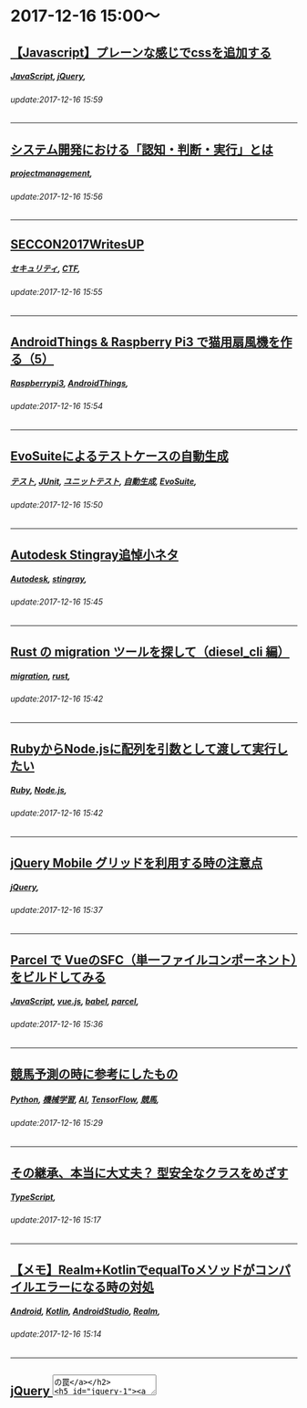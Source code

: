 # 2017-12-16 15:00～
## [【Javascript】プレーンな感じでcssを追加する](https://qiita.com/deigo/items/dc47333f5e5a6d227786)
##### [JavaScript](https://qiita.com/tags/JavaScript), [jQuery](https://qiita.com/tags/jQuery), 
###### update:2017-12-16 15:59
---
## [システム開発における「認知・判断・実行」とは](https://qiita.com/sugiim250/items/d820f16db2c1e81d7c24)
##### [projectmanagement](https://qiita.com/tags/projectmanagement), 
###### update:2017-12-16 15:56
---
## [SECCON2017WritesUP](https://qiita.com/karma0106/items/90666b04851bf9d57a97)
##### [セキュリティ](https://qiita.com/tags/セキュリティ), [CTF](https://qiita.com/tags/CTF), 
###### update:2017-12-16 15:55
---
## [AndroidThings & Raspberry Pi3 で猫用扇風機を作る（5）](https://qiita.com/tomato_sugar/items/731895899212cdefce95)
##### [Raspberrypi3](https://qiita.com/tags/Raspberrypi3), [AndroidThings](https://qiita.com/tags/AndroidThings), 
###### update:2017-12-16 15:54
---
## [EvoSuiteによるテストケースの自動生成](https://qiita.com/koduki/items/d955d0e5a339c1bb3b5b)
##### [テスト](https://qiita.com/tags/テスト), [JUnit](https://qiita.com/tags/JUnit), [ユニットテスト](https://qiita.com/tags/ユニットテスト), [自動生成](https://qiita.com/tags/自動生成), [EvoSuite](https://qiita.com/tags/EvoSuite), 
###### update:2017-12-16 15:50
---
## [Autodesk Stingray追悼小ネタ](https://qiita.com/takarabako18/items/7517e5c47b99961c2332)
##### [Autodesk](https://qiita.com/tags/Autodesk), [stingray](https://qiita.com/tags/stingray), 
###### update:2017-12-16 15:45
---
## [Rust の migration ツールを探して（diesel_cli 編）](https://qiita.com/qtakamitsu/items/31b165d31612622087c3)
##### [migration](https://qiita.com/tags/migration), [rust](https://qiita.com/tags/rust), 
###### update:2017-12-16 15:42
---
## [RubyからNode.jsに配列を引数として渡して実行したい](https://qiita.com/chamao/items/b55c146b4fda04d6e1f2)
##### [Ruby](https://qiita.com/tags/Ruby), [Node.js](https://qiita.com/tags/Node.js), 
###### update:2017-12-16 15:42
---
## [jQuery Mobile グリッドを利用する時の注意点](https://qiita.com/tajihiro/items/24d3da2d8470d5b924a8)
##### [jQuery](https://qiita.com/tags/jQuery), 
###### update:2017-12-16 15:37
---
## [Parcel で VueのSFC（単一ファイルコンポーネント）をビルドしてみる](https://qiita.com/corocn/items/5fedcdb6c53d5c10a4d1)
##### [JavaScript](https://qiita.com/tags/JavaScript), [vue.js](https://qiita.com/tags/vue.js), [babel](https://qiita.com/tags/babel), [parcel](https://qiita.com/tags/parcel), 
###### update:2017-12-16 15:36
---
## [競馬予測の時に参考にしたもの](https://qiita.com/guitar_char/items/86d8d96c4386873044ec)
##### [Python](https://qiita.com/tags/Python), [機械学習](https://qiita.com/tags/機械学習), [AI](https://qiita.com/tags/AI), [TensorFlow](https://qiita.com/tags/TensorFlow), [競馬](https://qiita.com/tags/競馬), 
###### update:2017-12-16 15:29
---
## [その継承、本当に大丈夫？ 型安全なクラスをめざす](https://qiita.com/taharah/items/73e12c363c5e2c2dc0ac)
##### [TypeScript](https://qiita.com/tags/TypeScript), 
###### update:2017-12-16 15:17
---
## [【メモ】Realm+KotlinでequalToメソッドがコンパイルエラーになる時の対処](https://qiita.com/farman0629/items/5f75e2b04dfcb4b1a627)
##### [Android](https://qiita.com/tags/Android), [Kotlin](https://qiita.com/tags/Kotlin), [AndroidStudio](https://qiita.com/tags/AndroidStudio), [Realm](https://qiita.com/tags/Realm), 
###### update:2017-12-16 15:14
---
## [jQuery <textarea/>の罠](https://qiita.com/Urushibara01/items/148774d378c0db7524cf)
##### [jQuery](https://qiita.com/tags/jQuery), 
###### update:2017-12-16 15:11
---
## [C++11からC++17を駆け抜けるC++講座](https://qiita.com/yumetodo/items/68f58de43094519ae899)
##### [C++](https://qiita.com/tags/C++), [C++11](https://qiita.com/tags/C++11), [C++14](https://qiita.com/tags/C++14), [C++17](https://qiita.com/tags/C++17), [C++1z](https://qiita.com/tags/C++1z), 
###### update:2017-12-16 15:06
---
## [psycopg2 のインストールとテストエラー](https://qiita.com/KAZAMAI_NaruTo/items/025c0fd28f5c49763d1f)
##### [Python](https://qiita.com/tags/Python), [PostgreSQL](https://qiita.com/tags/PostgreSQL), [python3](https://qiita.com/tags/python3), [psycopg2](https://qiita.com/tags/psycopg2), 
###### update:2017-12-16 15:05
---
## [要素から特定のクラス名を取得する方法](https://qiita.com/xxKosukexx/items/72cc6838efba79af0fdf)
##### [jQuery](https://qiita.com/tags/jQuery), 
###### update:2017-12-16 15:04
---
## [vimのおすすめしたい小技集](https://qiita.com/y_hideshi/items/80c85e46360fbb0dbf91)
##### [Vim](https://qiita.com/tags/Vim), [vimrc](https://qiita.com/tags/vimrc), 
###### update:2017-12-16 15:01
---




# 2017-12-16 14:00～
## [Stan.jl を動かしてみた](https://qiita.com/ysaito8015@github/items/5287f5bd3e72899f216a)
##### [Julia](https://qiita.com/tags/Julia), [Stan](https://qiita.com/tags/Stan), 
###### update:2017-12-16 14:58
---
## [cesiumで現在地](https://qiita.com/ohisama@github/items/17f63d72b24d52cb67c8)
##### [Cesium](https://qiita.com/tags/Cesium), [jsdo](https://qiita.com/tags/jsdo), 
###### update:2017-12-16 14:52
---
## [StarWars 最後のジェダイ公開記念 俺のMacをLightsaberにする](https://qiita.com/gosamura/items/1ecab7b223e9f34f057a)
##### [Mac](https://qiita.com/tags/Mac), [hack](https://qiita.com/tags/hack), [StartWars](https://qiita.com/tags/StartWars), [TheLastJedi](https://qiita.com/tags/TheLastJedi), [HappyCoding](https://qiita.com/tags/HappyCoding), 
###### update:2017-12-16 14:52
---
## [[Swift] ページメニュー簡単に実現できるライブラリつくったよ](https://qiita.com/wataru-m/items/9331d4f84a6158c719c3)
##### [iOS](https://qiita.com/tags/iOS), [library](https://qiita.com/tags/library), [MIT-License](https://qiita.com/tags/MIT-License), [Swift](https://qiita.com/tags/Swift), 
###### update:2017-12-16 14:50
---
## [Rust racerをインストールしようとするとbitflagsがコンパイルできず失敗する](https://qiita.com/elferia/items/0b1ec189f2ff59156ad9)
##### [rust](https://qiita.com/tags/rust), 
###### update:2017-12-16 14:49
---
## [CSS カスタムプロパティはパラメータの夢を見るか](https://qiita.com/kumazo/items/d492383c89b02c4b835e)
##### [HTML5](https://qiita.com/tags/HTML5), [CSS3](https://qiita.com/tags/CSS3), 
###### update:2017-12-16 14:45
---
## [TensorFlow 入門1](https://qiita.com/nb8c/items/163a89e0ae58e7a31f2a)
##### [tensorflow,mac,python](https://qiita.com/tags/tensorflow,mac,python), 
###### update:2017-12-16 14:45
---
## [keras_to_tensorflow その3](https://qiita.com/ohisama@github/items/6d619a97c05c52985dac)
##### [jsdo](https://qiita.com/tags/jsdo), [convnetjs](https://qiita.com/tags/convnetjs), [TensorFlow1.2](https://qiita.com/tags/TensorFlow1.2), [Keras2.0](https://qiita.com/tags/Keras2.0), 
###### update:2017-12-16 14:44
---
## [PhpStormのオススメ機能](https://qiita.com/macaron/items/a3d788dc07374fd8261e)
##### [PHP](https://qiita.com/tags/PHP), [PhpStorm](https://qiita.com/tags/PhpStorm), 
###### update:2017-12-16 14:42
---
## [【復旧編】Windows 7のセーフモードで Microsoft Windows Installer を無理矢理使ってソフトウェアをアンインストールする方法](https://qiita.com/hirofumitouhei/items/efcdcb4fca8e2efcd19c)
##### [windows7](https://qiita.com/tags/windows7), [safeMode](https://qiita.com/tags/safeMode), 
###### update:2017-12-16 14:38
---
## [The Nightmare Monkey before Christmas](https://qiita.com/Ets/items/c31be8235354a3e21945)
##### [golang](https://qiita.com/tags/golang), [運用](https://qiita.com/tags/運用), [ChaosMonkey](https://qiita.com/tags/ChaosMonkey), 
###### update:2017-12-16 14:33
---
## [H8マイコンでI2Cデバイスを使用する](https://qiita.com/nyagato_00/items/6bd2d5ced7b19f7eb9ea)
##### [C](https://qiita.com/tags/C), [H8マイコン](https://qiita.com/tags/H8マイコン), 
###### update:2017-12-16 14:30
---
## [Undocumented Laravel (2) Controller 編](https://qiita.com/nunulk/items/93e1bc17ba3e26ebcd35)
##### [PHP](https://qiita.com/tags/PHP), [laravel](https://qiita.com/tags/laravel), 
###### update:2017-12-16 14:29
---
## [GoogleHomeの初期化方法](https://qiita.com/github129/items/7ce5cc283ca0e6f43a31)
##### [初期化](https://qiita.com/tags/初期化), [GoogleHome](https://qiita.com/tags/GoogleHome), [スマートスピーカー](https://qiita.com/tags/スマートスピーカー), 
###### update:2017-12-16 14:20
---
## [はじめてのRails API ](https://qiita.com/c5meru/items/1c921676de8a5a038f70)
##### [Ruby](https://qiita.com/tags/Ruby), [api](https://qiita.com/tags/api), [JSON](https://qiita.com/tags/JSON), [テスト](https://qiita.com/tags/テスト), [RubyOnRails](https://qiita.com/tags/RubyOnRails), 
###### update:2017-12-16 14:18
---
## [ReactNative入門 1](https://qiita.com/yamad07/items/98675b801f9c02bcccf3)
##### [iOS](https://qiita.com/tags/iOS), [reactjs](https://qiita.com/tags/reactjs), [React](https://qiita.com/tags/React), [reactnative](https://qiita.com/tags/reactnative), 
###### update:2017-12-16 14:18
---
## [micropythonでOLED (SSD1306) I2C版](https://qiita.com/inachi/items/ceb3e8e12022a7cbdf7b)
##### [micropython](https://qiita.com/tags/micropython), [ESP32](https://qiita.com/tags/ESP32), 
###### update:2017-12-16 14:14
---
## [Pytestの基本的な使い方](https://qiita.com/akidroid/items/d81297c90d3a25366c2a)
##### [Python](https://qiita.com/tags/Python), [python3](https://qiita.com/tags/python3), [pytest](https://qiita.com/tags/pytest), 
###### update:2017-12-16 14:12
---
## [フロントエンド開発初心者がelectron-vueでアプリをつくってみた　その１～概念編～](https://qiita.com/kurimeg/items/63a28981e619dfed9708)
##### [JavaScript](https://qiita.com/tags/JavaScript), [vue.js](https://qiita.com/tags/vue.js), [Electron](https://qiita.com/tags/Electron), 
###### update:2017-12-16 14:07
---
## [Docker概要3 - Engineのインストール](https://qiita.com/Imyslx/items/8ec39ad7a04c2ee84b4c)
##### [docker](https://qiita.com/tags/docker), 
###### update:2017-12-16 14:01
---




# 2017-12-16 13:00～
## [キメるClojure高速開発](https://qiita.com/223kazuki/items/afb6341cf73a9173fda0)
##### [Clojure](https://qiita.com/tags/Clojure), [ClojureScript](https://qiita.com/tags/ClojureScript), 
###### update:2017-12-16 13:51
---
## [テスト駆動開発でお試しする Pharo Smalltalk・第7回 MoneyBagに異種通貨同士の加算を保持](https://qiita.com/sumim/items/16b84a2f875a5aa10555)
##### [Smalltalk](https://qiita.com/tags/Smalltalk), [Pharo](https://qiita.com/tags/Pharo), [テスト駆動開発](https://qiita.com/tags/テスト駆動開発), 
###### update:2017-12-16 13:50
---
## [GitLab Auto DevOps を試してみた (その二)](https://qiita.com/masakura/items/45c052e14ea3366d60e2)
##### [GitLab](https://qiita.com/tags/GitLab), [GitLab-CI](https://qiita.com/tags/GitLab-CI), 
###### update:2017-12-16 13:34
---
## [Kibana(Elasticsearch)＋Logstashでオタクの出費を可視化してみる](https://qiita.com/estaro/items/8d4e295da0be00827947)
##### [Elasticsearch](https://qiita.com/tags/Elasticsearch), [kibana](https://qiita.com/tags/kibana), [Logstash](https://qiita.com/tags/Logstash), 
###### update:2017-12-16 13:33
---
## [Docker概要2 - アーキテクチャ](https://qiita.com/Imyslx/items/02a9677b220c41d36137)
##### [docker](https://qiita.com/tags/docker), 
###### update:2017-12-16 13:25
---
## [[javascript] Moment.jsで日付フォーマットなど 日付系処理を楽にする](https://qiita.com/wifecooky/items/75e08a32bece8d7dee06)
##### [JavaScript](https://qiita.com/tags/JavaScript), [moment.js](https://qiita.com/tags/moment.js), 
###### update:2017-12-16 13:18
---
## [C#: Array,List,Collection,Dictionary,HashSet,Queue,Stack,IEnumerable](https://qiita.com/aakasaka/items/fce713a90af011cbd21d)
##### [C#](https://qiita.com/tags/C#), [.NET](https://qiita.com/tags/.NET), [LINQ](https://qiita.com/tags/LINQ), [adventcalendar2017](https://qiita.com/tags/adventcalendar2017), 
###### update:2017-12-16 13:15
---
## [RでVIF統計量を算出しよう！](https://qiita.com/DaichiHasegawa/items/d73da347b9ac81254c82)
##### [R](https://qiita.com/tags/R), 
###### update:2017-12-16 13:09
---
## [Docker概要1 - 初めの一歩](https://qiita.com/Imyslx/items/7bfd4d7962557efc367d)
##### [docker](https://qiita.com/tags/docker), 
###### update:2017-12-16 13:06
---




# 2017-12-16 12:00～
## [Haskellで手軽に変数を文字列に埋め込む - 変数展開](https://qiita.com/nwtgck/items/f1478b4b232a22e747a1)
##### [Haskell](https://qiita.com/tags/Haskell), 
###### update:2017-12-16 12:57
---
## [【PHP】Twigまとめ](https://qiita.com/assa/items/4fef2f3abd95248ed626)
##### [PHP](https://qiita.com/tags/PHP), [twig](https://qiita.com/tags/twig), [フロントエンド](https://qiita.com/tags/フロントエンド), [テンプレートエンジン](https://qiita.com/tags/テンプレートエンジン), 
###### update:2017-12-16 12:45
---
## [Django REST Framework + Chainerで物体検出APIをつくる](https://qiita.com/ta7uwtaka/items/fd2eeea8efa1553e8e42)
##### [Python](https://qiita.com/tags/Python), [Django](https://qiita.com/tags/Django), [django-rest-framework](https://qiita.com/tags/django-rest-framework), [Chainer](https://qiita.com/tags/Chainer), 
###### update:2017-12-16 12:41
---
## [Cloud Automator のジョブ実行結果を Google Home に喋ってもらう](https://qiita.com/penta515/items/862072a1fc18ec04cbb3)
##### [AWS](https://qiita.com/tags/AWS), [EC2](https://qiita.com/tags/EC2), [CloudAutomator](https://qiita.com/tags/CloudAutomator), 
###### update:2017-12-16 12:41
---
## [pythonでAlfred3のworkflowを作ってみた](https://qiita.com/ashidaka/items/98e612d228b83d614957)
##### [Python](https://qiita.com/tags/Python), [Alfred](https://qiita.com/tags/Alfred), 
###### update:2017-12-16 12:36
---
## [UE4と僕の今年を振り返って](https://qiita.com/klcatha/items/ab963424cc6476403d9e)
##### [UnrealEngine](https://qiita.com/tags/UnrealEngine), 
###### update:2017-12-16 12:30
---
## [バグ回避策有り：Fall Creator Update (Win10) でpython が 「OSError: raw write() returned invalid length・」](https://qiita.com/non0/items/4014b81f5a2d232ae22f)
##### [Python](https://qiita.com/tags/Python), [Windows10](https://qiita.com/tags/Windows10), 
###### update:2017-12-16 12:21
---
## [AIYキット](https://qiita.com/sugasaki/items/40fcb1576408a0f857f5)
##### [AIYキット](https://qiita.com/tags/AIYキット), 
###### update:2017-12-16 12:19
---
## [Technical Communication ](https://qiita.com/e99h2121/items/dfb00fa82f44128458b9)
##### [テクニカルライティング](https://qiita.com/tags/テクニカルライティング), 
###### update:2017-12-16 12:07
---
## [Elmでサーバと通信する(Cmd)](https://qiita.com/sand/items/892d96f3c2956da4e68b)
##### [JavaScript](https://qiita.com/tags/JavaScript), [HTTP](https://qiita.com/tags/HTTP), [Elm](https://qiita.com/tags/Elm), [純粋関数](https://qiita.com/tags/純粋関数), 
###### update:2017-12-16 12:06
---
## [ag-Gird：FloatingFilterの話Part2(Tab遷移を制御できなかった話)](https://qiita.com/tikchiku/items/91b35187f28e3e24de03)
##### [TypeScript](https://qiita.com/tags/TypeScript), [Angular2](https://qiita.com/tags/Angular2), [ag-grid](https://qiita.com/tags/ag-grid), 
###### update:2017-12-16 12:06
---
## [GoogleHomeMiniってこんな感じ](https://qiita.com/AltTether/items/34cc8bc105dea5325255)
##### [GoogleHome](https://qiita.com/tags/GoogleHome), [スマートスピーカー](https://qiita.com/tags/スマートスピーカー), 
###### update:2017-12-16 12:06
---




# 2017-12-16 11:00～
## [ADDA > tool > average_Qxxx_171216.py > v0.1 > average for Qext and Qabs for various values of the ADDA parameters](https://qiita.com/7of9/items/62151891b11b53857b46)
##### [tool](https://qiita.com/tags/tool), [borgWarp](https://qiita.com/tags/borgWarp), [ADDA](https://qiita.com/tags/ADDA), [pySpherepts](https://qiita.com/tags/pySpherepts), 
###### update:2017-12-16 11:54
---
## [非エンジニア型ビジネスマネジャーのための開発プロジェクト管理をV字開発モデルを例に考える。](https://qiita.com/tkubotake/items/ca28feedfb04f21026e2)
##### [プロジェクト管理](https://qiita.com/tags/プロジェクト管理), [開発プロセス](https://qiita.com/tags/開発プロセス), [プロジェクトマネジメント](https://qiita.com/tags/プロジェクトマネジメント), [v字開発モデル](https://qiita.com/tags/v字開発モデル), 
###### update:2017-12-16 11:51
---
## [VirtualBox で ホスト側 Windows の共有フォルダにアクセスできない→ファイアウォールの設定が必要](https://qiita.com/cuminseed/items/849b5258ef69c5a18994)
##### [Windows](https://qiita.com/tags/Windows), [Ubuntu](https://qiita.com/tags/Ubuntu), [VirtualBox](https://qiita.com/tags/VirtualBox), 
###### update:2017-12-16 11:49
---
## [非同期のデータ取得処理をカプセル化する](https://qiita.com/maron8676/items/02ba27edaade63ca8571)
##### [JavaScript](https://qiita.com/tags/JavaScript), [promise](https://qiita.com/tags/promise), 
###### update:2017-12-16 11:46
---
## [量子アニーリングで1+1を検算する](https://qiita.com/mdrft/items/0277d6f695031dd1f186)
##### [量子コンピュータ](https://qiita.com/tags/量子コンピュータ), [量子アニーリング](https://qiita.com/tags/量子アニーリング), [qubo](https://qiita.com/tags/qubo), 
###### update:2017-12-16 11:46
---
## [Google AnalyticsとJupyterNotebookを通して仲良くなる](https://qiita.com/phigasui/items/cc6209b0f36d8774ec27)
##### [Python](https://qiita.com/tags/Python), [GoogleAnalytics](https://qiita.com/tags/GoogleAnalytics), [Jupyter](https://qiita.com/tags/Jupyter), 
###### update:2017-12-16 11:27
---
## [OpenFOAMカスタマイズ入門：レイノルズ平均型乱流モデルのカスタマイズに挑戦](https://qiita.com/snaka-dev/items/43779235a4ed966788aa)
##### [model](https://qiita.com/tags/model), [OpenFOAM](https://qiita.com/tags/OpenFOAM), [v1706](https://qiita.com/tags/v1706), [turbulence](https://qiita.com/tags/turbulence), 
###### update:2017-12-16 11:21
---
## [コードレビューに役立つ Storybook の閲覧環境を作る](https://qiita.com/yszk0123/items/402f868a35534713fccf)
##### [JavaScript](https://qiita.com/tags/JavaScript), [CircleCI](https://qiita.com/tags/CircleCI), [React](https://qiita.com/tags/React), [storybook](https://qiita.com/tags/storybook), 
###### update:2017-12-16 11:20
---
## [「それ本当に外字ですか？」と聞くための準備](https://qiita.com/debility/items/10fccdfda180f61d54b1)
##### [font](https://qiita.com/tags/font), [unicode](https://qiita.com/tags/unicode), [漢字](https://qiita.com/tags/漢字), 
###### update:2017-12-16 11:19
---
## [人にものを教えるのって難しい・・・](https://qiita.com/sasa0/items/5e790c7ec1e126fc3f99)
##### [ポエム](https://qiita.com/tags/ポエム), [教育](https://qiita.com/tags/教育), 
###### update:2017-12-16 11:12
---
## [iPhoneのホーム画面をデバッグしてみよう](https://qiita.com/hongmhoon/items/739fa1ab6a63311c1eaf)
##### [iOS](https://qiita.com/tags/iOS), [SpringBoard](https://qiita.com/tags/SpringBoard), 
###### update:2017-12-16 11:10
---




# 2017-12-16 10:00～
## [仮想仔猫に対する記事から分かったブロックチェーン・スマートコントラクトに対する誤解](https://qiita.com/blueplanet/items/d1f493cb82af3d7438ff)
##### [Blockchain](https://qiita.com/tags/Blockchain), [Ethereum](https://qiita.com/tags/Ethereum), [SmartContract](https://qiita.com/tags/SmartContract), 
###### update:2017-12-16 10:57
---
## [Quantum Development Kit : Q# 開発環境をインストールして検証する (翻訳/実践)](https://qiita.com/masao-classcat/items/0d20f2fa5928dee7bfb3)
##### [C#](https://qiita.com/tags/C#), [VisualStudio](https://qiita.com/tags/VisualStudio), [量子コンピュータ](https://qiita.com/tags/量子コンピュータ), [Q#](https://qiita.com/tags/Q#), [QDK](https://qiita.com/tags/QDK), 
###### update:2017-12-16 10:55
---
## [Google Chrome > Ubuntu 16.04 LTS > update > sudo dpkg -i google-chrome-stable_current_amd64.deb](https://qiita.com/7of9/items/a836dabe6b1c7dc0b607)
##### [setup](https://qiita.com/tags/setup), [GoogleChrome](https://qiita.com/tags/GoogleChrome), [ubuntu16.04](https://qiita.com/tags/ubuntu16.04), 
###### update:2017-12-16 10:44
---
## [地味に大変な採番作業を、AWS API Gateway + Lambda＋DynamoDBで対応する](https://qiita.com/yyano/items/1eb85c70cac53cd2de73)
##### [DynamoDB](https://qiita.com/tags/DynamoDB), [APIGateway](https://qiita.com/tags/APIGateway), [Lmbda](https://qiita.com/tags/Lmbda), [採番](https://qiita.com/tags/採番), [numbering](https://qiita.com/tags/numbering), 
###### update:2017-12-16 10:43
---
## [各ミドルウェアのIPv6対応状況](https://qiita.com/kunitaya/items/5566e80f5b22f5311023)
##### [nginx](https://qiita.com/tags/nginx), [Apache](https://qiita.com/tags/Apache), [IPv6](https://qiita.com/tags/IPv6), [sshd](https://qiita.com/tags/sshd), 
###### update:2017-12-16 10:42
---
## [[Apache] リバースプロキシ経由で接続してきたクライアントのIPをログに記録する方法](https://qiita.com/NakashimaKeisuke_zerodaynet/items/df2f93948a1e901ad044)
##### [Linux](https://qiita.com/tags/Linux), [Apache](https://qiita.com/tags/Apache), 
###### update:2017-12-16 10:40
---
## [CloudFormation のテンプレートを書くときに参考にするページメモ（随時更新）](https://qiita.com/tshimba/items/2446a4a44ef44abbf8e0)
##### [AWS](https://qiita.com/tags/AWS), [CloudFormation](https://qiita.com/tags/CloudFormation), 
###### update:2017-12-16 10:39
---
## [ADDA > tool > loop_beta_gamma_171216.py > v0.1 > run sequentially ADDA for different values of [beta] and [gamma] for orientations by Euler angles ([alpha] is fixed as 0.0)](https://qiita.com/7of9/items/5c52189aba265d4c9d09)
##### [tool](https://qiita.com/tags/tool), [borgWarp](https://qiita.com/tags/borgWarp), [ADDA](https://qiita.com/tags/ADDA), [pySpherepts](https://qiita.com/tags/pySpherepts), 
###### update:2017-12-16 10:22
---
## [Reaper 5 スクリプト管理ツール 「Reapack」 を使ってみた](https://qiita.com/kawakawa_/items/550c1a06bbf1b72140bc)
##### [REAPER](https://qiita.com/tags/REAPER), [Reascript](https://qiita.com/tags/Reascript), 
###### update:2017-12-16 10:06
---




# 2017-12-16 09:00～
## [QiitaのMarkdownでTex数式を書くときは半角円記号でなくバックスラッシュを使う](https://qiita.com/baikichiz/items/b756ffdddecc291b2cda)
##### [Qiita](https://qiita.com/tags/Qiita), [TeX](https://qiita.com/tags/TeX), [Markdown](https://qiita.com/tags/Markdown), 
###### update:2017-12-16 09:55
---
## [Nefryで使えるGrove加速度センサがNefry BTだとうまく使えなかった(けど使えるようにした)話](https://qiita.com/mascii/items/4859767b5204ff70c2c9)
##### [Arduino](https://qiita.com/tags/Arduino), [ESP8266](https://qiita.com/tags/ESP8266), [nefry](https://qiita.com/tags/nefry), [Grove](https://qiita.com/tags/Grove), [ESP32](https://qiita.com/tags/ESP32), 
###### update:2017-12-16 09:48
---
## [Python > subprocess > /dev/nullに出力する > Popen()の引数にstdout=sb.DEVNULL](https://qiita.com/7of9/items/8085b9471d61d8475c91)
##### [Python](https://qiita.com/tags/Python), [subprocess](https://qiita.com/tags/subprocess), [borgWarp](https://qiita.com/tags/borgWarp), 
###### update:2017-12-16 09:45
---
## [超簡単！？ Wio LTE と IFTTT を使って、サクッと IoT を体験してみよう](https://qiita.com/ko2a/items/f0da03e739b6154d6733)
##### [ifttt](https://qiita.com/tags/ifttt), [IoT](https://qiita.com/tags/IoT), [SORACOM](https://qiita.com/tags/SORACOM), [Seeedstudio](https://qiita.com/tags/Seeedstudio), [WioLTE](https://qiita.com/tags/WioLTE), 
###### update:2017-12-16 09:38
---
## [studio-ousiaによるEntity Linkingの特徴量設計を再現する (概要)](https://qiita.com/sugiyamath/items/96d0c57094b1c742a431)
##### [Python](https://qiita.com/tags/Python), [自然言語処理](https://qiita.com/tags/自然言語処理), [機械学習](https://qiita.com/tags/機械学習), 
###### update:2017-12-16 09:33
---
## [Python > fileIO > ディレクトリの削除 > [run6123_sphere_g16_m1.5] や [run6124_sphere_g16_m1.5]](https://qiita.com/7of9/items/70e70dba25a46f9d0ac8)
##### [Python](https://qiita.com/tags/Python), [fileIO](https://qiita.com/tags/fileIO), [borgWarp](https://qiita.com/tags/borgWarp), 
###### update:2017-12-16 09:16
---
## [[VBA]クラスを定義する（ちょっと応用）](https://qiita.com/Kamo123/items/a39c8f3ffdc5e665de98)
##### [オブジェクト指向](https://qiita.com/tags/オブジェクト指向), [VBA](https://qiita.com/tags/VBA), 
###### update:2017-12-16 09:12
---
## [Fargate の監視についての考察](https://qiita.com/toolyee/items/ef0689fbd201b7b96d1b)
##### [AWS](https://qiita.com/tags/AWS), [docker](https://qiita.com/tags/docker), [監視](https://qiita.com/tags/監視), [Datadog](https://qiita.com/tags/Datadog), [Fargate](https://qiita.com/tags/Fargate), 
###### update:2017-12-16 09:11
---
## [OpenCVのcv::MatをHello, world的に使ってみる](https://qiita.com/baikichiz/items/943e039b0c31b4b0a941)
##### [C++](https://qiita.com/tags/C++), [OpenCV](https://qiita.com/tags/OpenCV), 
###### update:2017-12-16 09:11
---
## [Amazon Product Advertising API を使って kakaku.com の価格一覧表示をしてみたい](https://qiita.com/henri_t/items/8cc04f461b74f2ca800c)
##### [Amazon](https://qiita.com/tags/Amazon), 
###### update:2017-12-16 09:10
---
## [Python 入門 -構文編-](https://qiita.com/henri_t/items/ffe6f2fc2208232f4607)
##### [python3](https://qiita.com/tags/python3), 
###### update:2017-12-16 09:09
---
## [Visual Code TypeScript task.json](https://qiita.com/user0/items/1c630da6de173e143972)
##### [TypeScript](https://qiita.com/tags/TypeScript), [code](https://qiita.com/tags/code), [Visual](https://qiita.com/tags/Visual), [task.json](https://qiita.com/tags/task.json), 
###### update:2017-12-16 09:09
---
## [windows store の Ubutnu メモ](https://qiita.com/yuntas/items/09d7423edde9f4e00c4f)
##### [Windows10](https://qiita.com/tags/Windows10), 
###### update:2017-12-16 09:01
---
## [EC-CUBE1系・2系・3系の違い](https://qiita.com/nanasess/items/dc8407c48a3dcf982ea2)
##### [PHP](https://qiita.com/tags/PHP), [EC-CUBE](https://qiita.com/tags/EC-CUBE), [EC-CUBE3](https://qiita.com/tags/EC-CUBE3), 
###### update:2017-12-16 09:01
---




# 2017-12-16 08:00～
## [よく使うExcelの条件付き書式](https://qiita.com/rrryutaro/items/2fe57eb3fa0ae3442c67)
##### [Excel](https://qiita.com/tags/Excel), [Excel関数](https://qiita.com/tags/Excel関数), [条件付き書式](https://qiita.com/tags/条件付き書式), 
###### update:2017-12-16 08:55
---
## [Devise で作成されるデフォルトのViewのソースと意味](https://qiita.com/tanakatarou/items/0ec7fedb33b0bcc3c3d6)
##### [Rails](https://qiita.com/tags/Rails), [devise](https://qiita.com/tags/devise), 
###### update:2017-12-16 08:51
---
## [Python > UI > 実装:消去作業の前に確認する > Continue: [y/N]](https://qiita.com/7of9/items/812a4aaa7f4566d9c4cc)
##### [Python](https://qiita.com/tags/Python), [UI](https://qiita.com/tags/UI), [borgWarp](https://qiita.com/tags/borgWarp), 
###### update:2017-12-16 08:49
---
## [三項演算子を「a or b」という形式に書き直す](https://qiita.com/tag1216/items/711403e200f836dbc103)
##### [Python](https://qiita.com/tags/Python), [python3](https://qiita.com/tags/python3), [Python2](https://qiita.com/tags/Python2), 
###### update:2017-12-16 08:35
---
## [メソッド定義と同時に公開レベルを設定するトリビア](https://qiita.com/jnchito/items/61af0fdc58ffa61434d2)
##### [Ruby](https://qiita.com/tags/Ruby), [プロを目指す人のためのRuby入門](https://qiita.com/tags/プロを目指す人のためのRuby入門), 
###### update:2017-12-16 08:18
---




# 2017-12-16 07:00～
## [ADDA > runtime argument > -orient <alpha> <beta> <gamma>](https://qiita.com/7of9/items/41a5a5fece71b96c6887)
##### [borgWarp](https://qiita.com/tags/borgWarp), [ADDA](https://qiita.com/tags/ADDA), [runtimeArgument](https://qiita.com/tags/runtimeArgument), [pySpherepts](https://qiita.com/tags/pySpherepts), 
###### update:2017-12-16 07:55
---
## [iexとControl-g](https://qiita.com/tmaeda/items/45fd6c7e26dd86302dcc)
##### [Erlang](https://qiita.com/tags/Erlang), [Elixir](https://qiita.com/tags/Elixir), 
###### update:2017-12-16 07:46
---
## [ベックのTDD本のMoneyサンプルをプロパティベースでやってみた](https://qiita.com/yasuabe1362/items/e13c76a1469bd8176bcf)
##### [Scala](https://qiita.com/tags/Scala), [TDD](https://qiita.com/tags/TDD), [FunctionalProgramming](https://qiita.com/tags/FunctionalProgramming), [関数型プログラミング](https://qiita.com/tags/関数型プログラミング), 
###### update:2017-12-16 07:43
---
## [コンピュータの動作原理（３）真理値表と論理回路](https://qiita.com/niQSun/items/5502286ce77ceb0c2d88)
##### [コンピュータ](https://qiita.com/tags/コンピュータ), [動作原理](https://qiita.com/tags/動作原理), 
###### update:2017-12-16 07:37
---
## [[Practical BEAR.Sunday] Ray.WebFormModule（Aura.Filter v2）カスタムバリデーションの作成](https://qiita.com/kumamidori/items/7ca139b7103f2b2c3aa3)
##### [BEAR.Sunday](https://qiita.com/tags/BEAR.Sunday), [Aura](https://qiita.com/tags/Aura), 
###### update:2017-12-16 07:29
---




# 2017-12-16 06:00～
## [無料で始めるRPA](https://qiita.com/tarobei/items/25f91dc287740fd190fd)
##### [自動化](https://qiita.com/tags/自動化), [RPA](https://qiita.com/tags/RPA), 
###### update:2017-12-16 06:54
---
## [JUCEのメモ書き](https://qiita.com/gyabo/items/9a6fd9b34f4026a566ff)
##### [JUCE](https://qiita.com/tags/JUCE), 
###### update:2017-12-16 06:54
---
## [[Monaca] Fileプラグインを使って外部サーバーのファイルを保存してみる](https://qiita.com/keeey/items/7881812ad37ae9f3e734)
##### [monaca](https://qiita.com/tags/monaca), 
###### update:2017-12-16 06:50
---
## [[Linux] firewalldでfirewallの設定をする](https://qiita.com/suzutsuki0220/items/4a62cc0e676a80ed79f1)
##### [Linux](https://qiita.com/tags/Linux), [サーバー管理](https://qiita.com/tags/サーバー管理), [ポート解放](https://qiita.com/tags/ポート解放), 
###### update:2017-12-16 06:38
---




# 2017-12-16 05:00～
## [聞き取れない英語のセリフを何回も聞きまくる方法](https://qiita.com/akiraak/items/184a4111e46b959de9f2)
##### [Python](https://qiita.com/tags/Python), [英語](https://qiita.com/tags/英語), [mplayer](https://qiita.com/tags/mplayer), 
###### update:2017-12-16 05:56
---
## [JavaScript における XSS 対策](https://qiita.com/yuki-takei/items/c69178f8d1fa3653a0e7)
##### [JavaScript](https://qiita.com/tags/JavaScript), [Node.js](https://qiita.com/tags/Node.js), [xss](https://qiita.com/tags/xss), [babel](https://qiita.com/tags/babel), 
###### update:2017-12-16 05:53
---




# 2017-12-16 04:00～
## [Blender Compositor ノードエディタでの小ネタ・小技集](https://qiita.com/nacasora/items/cdd504a7fa3c6962481e)
##### [Blender](https://qiita.com/tags/Blender), 
###### update:2017-12-16 04:50
---
## [ランダムディザ量子化器とPCゲームの車両操作](https://qiita.com/HppyCtrlEngnrng/items/a25cee9f5da8e2b5ec15)
##### [Unity](https://qiita.com/tags/Unity), [制御工学](https://qiita.com/tags/制御工学), 
###### update:2017-12-16 04:42
---
## [ARCore 取扱説明書](https://qiita.com/taptappun/items/a5337d29a43d5d673c7f)
##### [Android](https://qiita.com/tags/Android), [C#](https://qiita.com/tags/C#), [Unity](https://qiita.com/tags/Unity), [AndroidStudio](https://qiita.com/tags/AndroidStudio), [ARCore](https://qiita.com/tags/ARCore), 
###### update:2017-12-16 04:22
---
## [Django + Dockerで簡単な画像処理apiを作ってみた。](https://qiita.com/glassmonkey/items/04e6ec455c4217b36a07)
##### [Python](https://qiita.com/tags/Python), [Django](https://qiita.com/tags/Django), [OpenCV](https://qiita.com/tags/OpenCV), [docker](https://qiita.com/tags/docker), [dlib](https://qiita.com/tags/dlib), 
###### update:2017-12-16 04:21
---
## [Google Forms からネットワークを制御してニンテンドースイッチをオンラインに接続できなくする](https://qiita.com/shogokatsurada/items/f6f98386c345970479aa)
##### [Network](https://qiita.com/tags/Network), [GoogleAppsScript](https://qiita.com/tags/GoogleAppsScript), [Cisco](https://qiita.com/tags/Cisco), [meraki](https://qiita.com/tags/meraki), 
###### update:2017-12-16 04:18
---
## [DockerでDBが起動中かを確認する。](https://qiita.com/MuuKojima/items/46496d458cff84423f2a)
##### [docker](https://qiita.com/tags/docker), 
###### update:2017-12-16 04:07
---
## [仕事しながら仕事仲間と技術同人誌を書いたことを振り返る](https://qiita.com/roana0229/items/3fb93f17f8210a6aa5ef)
##### [re](https://qiita.com/tags/re), [技術書](https://qiita.com/tags/技術書), [技術書典](https://qiita.com/tags/技術書典), 
###### update:2017-12-16 04:03
---




# 2017-12-16 03:00～
## [リモートワーカーの時間術](https://qiita.com/koka/items/d3715deeb8ff7e03f404)
##### [AdventCalendar](https://qiita.com/tags/AdventCalendar), [ポエム](https://qiita.com/tags/ポエム), 
###### update:2017-12-16 03:48
---
## [Rubyでブロックチェーンを理解しよう!!](https://qiita.com/g_ryotaro/items/3b321309d0eea7d42bf2)
##### [Ruby](https://qiita.com/tags/Ruby), [Bitcoin](https://qiita.com/tags/Bitcoin), [Blockchain](https://qiita.com/tags/Blockchain), 
###### update:2017-12-16 03:24
---
## [【Rails】メモリ上の画像をそのままcarrierwaveに渡す](https://qiita.com/okamu_/items/148682a974c2db4b80a1)
##### [Rails](https://qiita.com/tags/Rails), [carrierwave](https://qiita.com/tags/carrierwave), 
###### update:2017-12-16 03:14
---
## [RubyでSiv3Dアプリが作れるSketchWaltz](https://qiita.com/ongaeshi/items/c690fc0fa157c4cb4a08)
##### [Ruby](https://qiita.com/tags/Ruby), [C++](https://qiita.com/tags/C++), [mruby](https://qiita.com/tags/mruby), [Siv3D](https://qiita.com/tags/Siv3D), 
###### update:2017-12-16 03:13
---
## [画像ファイルからファイル名と画像サイズを取得する](https://qiita.com/yngsz/items/737cc76bce6969fbcfeb)
##### [Bash](https://qiita.com/tags/Bash), [ImageMagick](https://qiita.com/tags/ImageMagick), 
###### update:2017-12-16 03:01
---




# 2017-12-16 02:00～
## [設計からパフォーマンスを意識した開発（UI編）](https://qiita.com/gremito/items/611879e94a9608b670f9)
##### [#Unity](https://qiita.com/tags/#Unity), [#設計](https://qiita.com/tags/#設計), [#uGUI](https://qiita.com/tags/#uGUI), [#パフォーマンス](https://qiita.com/tags/#パフォーマンス), 
###### update:2017-12-16 02:59
---
## [同一Apache内で異なるバージョンのPHPを共存させる](https://qiita.com/tatsuno/items/16f04d54d05b0b9a60fd)
##### [PHP](https://qiita.com/tags/PHP), [Apache](https://qiita.com/tags/Apache), 
###### update:2017-12-16 02:56
---
## [投稿テスト](https://qiita.com/glassmonkey/items/a4dfd9022ef34f4f1f74)
##### [PHP](https://qiita.com/tags/PHP), 
###### update:2017-12-16 02:50
---
## [【Android】Firebase Remote Config で、アプリの挨拶文を変更する](https://qiita.com/mikity1985/items/2234cf4d86a939f79de5)
##### [Android](https://qiita.com/tags/Android), [Kotlin](https://qiita.com/tags/Kotlin), [Firebase](https://qiita.com/tags/Firebase), 
###### update:2017-12-16 02:44
---
## [Slackで（通知設定がされているのに）通知が来ない時](https://qiita.com/shobj/items/54af539f1d5e1c067e96)
##### [Slack](https://qiita.com/tags/Slack), 
###### update:2017-12-16 02:41
---
## [macOS High Sierra で ruby-ldap を使った Rails アプリがコケるようになった（解決）](https://qiita.com/bsdmad/items/6197583febb078869a49)
##### [Ruby](https://qiita.com/tags/Ruby), [LDAP](https://qiita.com/tags/LDAP), [macOSHighSierra](https://qiita.com/tags/macOSHighSierra), [ruby-ldap](https://qiita.com/tags/ruby-ldap), 
###### update:2017-12-16 02:32
---
## [A5:SQL Mk-2で実DBからDB定義書とER図を自動生成](https://qiita.com/chrno001/items/88d686d87a6496172efc)
##### [MySQL](https://qiita.com/tags/MySQL), [CentOS](https://qiita.com/tags/CentOS), [SQL](https://qiita.com/tags/SQL), 
###### update:2017-12-16 02:29
---
## [アドベントカレンダーのいいねをClojureでスクレイピングして数える](https://qiita.com/yhsgw/items/12563d1b1cc45af52fa8)
##### [Clojure](https://qiita.com/tags/Clojure), [スクレイピング](https://qiita.com/tags/スクレイピング), 
###### update:2017-12-16 02:15
---
## [AngularJS4 コンポーネント・サービスの生成](https://qiita.com/yuuki_tf/items/ce18f9f91fd29440552a)
##### [コンポーネント](https://qiita.com/tags/コンポーネント), [AngularJS4](https://qiita.com/tags/AngularJS4), 
###### update:2017-12-16 02:14
---
## [PostgreSQLで20万パーティションのテーブルにSQLを投げる](https://qiita.com/fujii_masao/items/b7ba64ff1222c65c151f)
##### [PostgreSQL](https://qiita.com/tags/PostgreSQL), [partition](https://qiita.com/tags/partition), [performance](https://qiita.com/tags/performance), 
###### update:2017-12-16 02:10
---
## [TeXとRubyだけでWindowsにRe:VIEW環境を構築した話](https://qiita.com/implicit_none/items/398c6e0bbedc8b160621)
##### [Ruby](https://qiita.com/tags/Ruby), [LaTeX](https://qiita.com/tags/LaTeX), [ReVIEW](https://qiita.com/tags/ReVIEW), [技術書](https://qiita.com/tags/技術書), [技術系同人誌](https://qiita.com/tags/技術系同人誌), 
###### update:2017-12-16 02:10
---
## [AngularJS4でのリリース手順](https://qiita.com/yuuki_tf/items/eaea5f88c2aa65de9b6e)
##### [AngularJS4](https://qiita.com/tags/AngularJS4), 
###### update:2017-12-16 02:10
---
## [【iOS】画面領域外からアニメーションさせた要素が表示されない](https://qiita.com/mo4_9/items/4e604dc8f460308287a8)
##### [CSS](https://qiita.com/tags/CSS), [debug](https://qiita.com/tags/debug), 
###### update:2017-12-16 02:07
---
## [AngularJS4のインストール](https://qiita.com/yuuki_tf/items/e6d2b8dd89d43030afef)
##### [AngularJS4](https://qiita.com/tags/AngularJS4), 
###### update:2017-12-16 02:05
---
## [GitHub Pagesで普通の静的ホスティングをしたいときは .nojekyll ファイルを置く](https://qiita.com/sky_y/items/b96ae52c90457bcd7846)
##### [GitHub](https://qiita.com/tags/GitHub), [document](https://qiita.com/tags/document), [github-pages](https://qiita.com/tags/github-pages), [静的サイトジェネレーター](https://qiita.com/tags/静的サイトジェネレーター), 
###### update:2017-12-16 02:01
---




# 2017-12-16 01:00～
## [Qiita Markdown で折りたたみを表現する方法](https://qiita.com/matagawa/items/31e26e9cd53c3e61ae07)
##### [Qiita](https://qiita.com/tags/Qiita), [Markdown](https://qiita.com/tags/Markdown), 
###### update:2017-12-16 01:59
---
## [AWS EC2にLet's Encryptを導入【ログ】](https://qiita.com/yuuki_tf/items/4886750d80ad872ae8c3)
##### [AWS](https://qiita.com/tags/AWS), [EC2](https://qiita.com/tags/EC2), [証明書](https://qiita.com/tags/証明書), 
###### update:2017-12-16 01:58
---
## [いい感じのチュートリアル画面を5分で実装する](https://qiita.com/masaibar/items/f155cd1c7b6a795377f6)
##### [Android](https://qiita.com/tags/Android), [チュートリアル](https://qiita.com/tags/チュートリアル), [android開発](https://qiita.com/tags/android開発), [ウォークスルー](https://qiita.com/tags/ウォークスルー), [welcome-android](https://qiita.com/tags/welcome-android), 
###### update:2017-12-16 01:57
---
## [[Rails]rubyXLでExcelファイルを読み書き](https://qiita.com/ikeura-1182/items/5674ce4967b086057e25)
##### [Ruby](https://qiita.com/tags/Ruby), [Rails](https://qiita.com/tags/Rails), [rubygems](https://qiita.com/tags/rubygems), [RubyOnRails](https://qiita.com/tags/RubyOnRails), [Rails5](https://qiita.com/tags/Rails5), 
###### update:2017-12-16 01:54
---
## [Sass導入（Mac版）](https://qiita.com/yuuki_tf/items/8a8bc080564c16d3cb9c)
##### [Sass](https://qiita.com/tags/Sass), 
###### update:2017-12-16 01:50
---
## [[systemd-nspawn]ホスト自身をコンテナとして、即座に起動する](https://qiita.com/yaasita/items/6c99380691cabb84975c)
##### [systemd-nspawn](https://qiita.com/tags/systemd-nspawn), 
###### update:2017-12-16 01:48
---
## [rawファイルをsystemd-nspawnで動かす場合](https://qiita.com/yaasita/items/7f2b8d96a967c9a7fa27)
##### [systemd-nspawn](https://qiita.com/tags/systemd-nspawn), 
###### update:2017-12-16 01:43
---
## [Comic Life 3.5.6 Full + Crack Free Download [Mac OS X]](https://qiita.com/peteryellow/items/37d660ea5f1e52c3177f)
##### [macos](https://qiita.com/tags/macos), [keygen](https://qiita.com/tags/keygen), [ComicLife3](https://qiita.com/tags/ComicLife3), [Crack,](https://qiita.com/tags/Crack,), [torrent,](https://qiita.com/tags/torrent,), 
###### update:2017-12-16 01:42
---
## [Logic Pro X 10.3.3 DMG Full Cracked For Mac Download](https://qiita.com/peteryellow/items/0d9fc0eb048f64a303ca)
##### [MacOSX](https://qiita.com/tags/MacOSX), [Software](https://qiita.com/tags/Software), [Torrent](https://qiita.com/tags/Torrent), [LogicProX10](https://qiita.com/tags/LogicProX10), 
###### update:2017-12-16 01:39
---
## [Download SecuritySpy 4.2.1 Full Version + Crack Mac OS X](https://qiita.com/peteryellow/items/72e644abc7b229cb5d26)
##### [macos](https://qiita.com/tags/macos), [Software](https://qiita.com/tags/Software), [Torrent](https://qiita.com/tags/Torrent), [torrents,](https://qiita.com/tags/torrents,), [SecuritySpyCrack](https://qiita.com/tags/SecuritySpyCrack), 
###### update:2017-12-16 01:36
---
## [WebサーバにWordPressのインストール](https://qiita.com/yuuki_tf/items/ce1228f1ac4f835556a9)
##### [WordPress](https://qiita.com/tags/WordPress), [nginx](https://qiita.com/tags/nginx), [RaspberryPi](https://qiita.com/tags/RaspberryPi), 
###### update:2017-12-16 01:36
---
## [Windows イベントエラー](https://qiita.com/ayane_9408/items/5331b24a9d14c58b4a4b)
##### [WindowsServer](https://qiita.com/tags/WindowsServer), [arcserve](https://qiita.com/tags/arcserve), 
###### update:2017-12-16 01:34
---
## [GoogleHomeのPlayMusicで374の音楽ジャンルを調査して分かった知見](https://qiita.com/kbn1053/items/5fd439d635f434542e47)
##### [GoogleHome](https://qiita.com/tags/GoogleHome), 
###### update:2017-12-16 01:33
---
## [Node-REDにOpen Jtalkを組み込んでText to Speech !](https://qiita.com/kolinz/items/88f438b5312bd2a1352e)
##### [音声合成](https://qiita.com/tags/音声合成), [日本語](https://qiita.com/tags/日本語), [node-red](https://qiita.com/tags/node-red), [Text-to-Speech](https://qiita.com/tags/Text-to-Speech), [ubuntu16.04](https://qiita.com/tags/ubuntu16.04), 
###### update:2017-12-16 01:32
---
## [macのhomebrewでnodebrew入れてからnode.jsを入れるまで](https://qiita.com/Alex_mht_code/items/422f5ce10d9c9d5729b7)
##### [Mac](https://qiita.com/tags/Mac), [Node.js](https://qiita.com/tags/Node.js), [homebrew](https://qiita.com/tags/homebrew), [nodebrew](https://qiita.com/tags/nodebrew), 
###### update:2017-12-16 01:29
---
## [Arcserve エラー](https://qiita.com/ayane_9408/items/e08b62352d87c7b3d229)
##### [arcserve](https://qiita.com/tags/arcserve), 
###### update:2017-12-16 01:25
---
## [WebサーバにGitをインストール](https://qiita.com/yuuki_tf/items/1029a7e58c9be34fe8b8)
##### [Git](https://qiita.com/tags/Git), [nginx](https://qiita.com/tags/nginx), [RaspberryPi](https://qiita.com/tags/RaspberryPi), 
###### update:2017-12-16 01:22
---
## [テスト初心者が初めに覚えた依存モジュールのモック化5パターン（Jest + TypeScript)](https://qiita.com/vimyum/items/4ded9de3b784afd31025)
##### [JavaScript](https://qiita.com/tags/JavaScript), [TDD](https://qiita.com/tags/TDD), [TypeScript](https://qiita.com/tags/TypeScript), [jest](https://qiita.com/tags/jest), 
###### update:2017-12-16 01:18
---
## [同じ問題をオブジェクト指向な方法と関数型な方法で解いてみる](https://qiita.com/mtoyoshi/items/c2c5410021b649e61c3a)
##### [Scala](https://qiita.com/tags/Scala), 
###### update:2017-12-16 01:15
---
## [systemd-nspawnのログ連携](https://qiita.com/yaasita/items/1c242e78bc1854376b5c)
##### [systemd-nspawn](https://qiita.com/tags/systemd-nspawn), 
###### update:2017-12-16 01:14
---
## [test post](https://qiita.com/taisa-bunny/items/4d6f87d9e56bf2445b93)
##### [test](https://qiita.com/tags/test), 
###### update:2017-12-16 01:08
---
## [テスト投稿](https://qiita.com/taisa-bunny/items/86dffe7f95af637415af)
##### [test](https://qiita.com/tags/test), 
###### update:2017-12-16 01:06
---
## [RaspberryPiを無線Webサーバにする(nginx)](https://qiita.com/yuuki_tf/items/9adb3825d8841c17d777)
##### [nginx](https://qiita.com/tags/nginx), [無線LAN](https://qiita.com/tags/無線LAN), [ラズベリーパイ](https://qiita.com/tags/ラズベリーパイ), [ラズパイ](https://qiita.com/tags/ラズパイ), [固定IP](https://qiita.com/tags/固定IP), 
###### update:2017-12-16 01:04
---




# 2017-12-16 00:00～
## [『オートエンコーダ』で進化したニューラルネットワーク紹介　カプセルネットワークっぽい](https://qiita.com/suoukei/items/dcbf6732c1726db51dc8)
##### [自動化](https://qiita.com/tags/自動化), [人工知能](https://qiita.com/tags/人工知能), [ニューラルネットワーク](https://qiita.com/tags/ニューラルネットワーク), [カプセル化](https://qiita.com/tags/カプセル化), 
###### update:2017-12-16 00:57
---
## [No.14 新卒未経験エンジニアがWebセキュリティの基本「SOP」を分かりやすく解説してみた〜第2章　JSONP〜](https://qiita.com/kosuke_aizawa/items/e51aaf450fb5379ef248)
##### [jsonp](https://qiita.com/tags/jsonp), [セキュリティ](https://qiita.com/tags/セキュリティ), [新卒エンジニア](https://qiita.com/tags/新卒エンジニア), [未経験エンジニア](https://qiita.com/tags/未経験エンジニア), [SOP](https://qiita.com/tags/SOP), 
###### update:2017-12-16 00:57
---
## [Java で書いた FizzBuzz を短くしながら仕様について学ぶ](https://qiita.com/mdstoy/items/0b170a356ac4a46c18d8)
##### [Java](https://qiita.com/tags/Java), [FizzBuzz](https://qiita.com/tags/FizzBuzz), 
###### update:2017-12-16 00:56
---
## [php-activerecordのすすめ](https://qiita.com/kimromi/items/5c22c7a6ef7e3cbd417b)
##### [PHP](https://qiita.com/tags/PHP), [ORM](https://qiita.com/tags/ORM), 
###### update:2017-12-16 00:46
---
## [pythonで2つの辞書をマージした辞書を作る](https://qiita.com/elferia/items/2c1c27fd6debfbba3abe)
##### [Python](https://qiita.com/tags/Python), 
###### update:2017-12-16 00:46
---
## [Go の os.Rename をファイルの移動に使うとエラーになることがあるで](https://qiita.com/pankona/items/8098fd94fa4d3fbe387b)
##### [Go](https://qiita.com/tags/Go), [Linux](https://qiita.com/tags/Linux), 
###### update:2017-12-16 00:45
---
## [2011/03/21 最近知ったJavaScriptのあれこれ10個とおまけ](https://qiita.com/hoge-fugaco/items/b8c04c1789dee4b85d15)
##### [JavaScript](https://qiita.com/tags/JavaScript), [初心者](https://qiita.com/tags/初心者), 
###### update:2017-12-16 00:43
---
## [WebGLでレイマーチングの中でマウスとの当たり判定を作った](https://qiita.com/minmin0530/items/d7d78793c8b60d53f62b)
##### [WebGL](https://qiita.com/tags/WebGL), [GLSL](https://qiita.com/tags/GLSL), [ゲーム制作](https://qiita.com/tags/ゲーム制作), [当たり判定](https://qiita.com/tags/当たり判定), [レイマーチング](https://qiita.com/tags/レイマーチング), 
###### update:2017-12-16 00:42
---
## [コピペで済ませている人が驚いたJavaScriptの常識](https://qiita.com/gooddoog/items/938f344e19d8aead8143)
##### [JavaScript](https://qiita.com/tags/JavaScript), [初心者](https://qiita.com/tags/初心者), 
###### update:2017-12-16 00:32
---
## [給与交渉、下手にでるか、上からいくか](https://qiita.com/ngsw/items/5ab53bd87e26f49a9be5)
##### [インフラエンジニア](https://qiita.com/tags/インフラエンジニア), [お給料リレー](https://qiita.com/tags/お給料リレー), [アウトソーシング](https://qiita.com/tags/アウトソーシング), [給与交渉](https://qiita.com/tags/給与交渉), [自社サービス](https://qiita.com/tags/自社サービス), 
###### update:2017-12-16 00:28
---
## [pythonで世界人口を予想](https://qiita.com/pengincoalition/items/3f861036a13e95e6f82c)
##### [Python](https://qiita.com/tags/Python), [python3](https://qiita.com/tags/python3), [svm](https://qiita.com/tags/svm), [sklearn](https://qiita.com/tags/sklearn), 
###### update:2017-12-16 00:26
---
## [Futureの中で発生した例外を放置した場合を確認した](https://qiita.com/eielh/items/ba0475ab5e79de5b495d)
##### [JavaScript](https://qiita.com/tags/JavaScript), [Scala](https://qiita.com/tags/Scala), [Dart](https://qiita.com/tags/Dart), [例外](https://qiita.com/tags/例外), 
###### update:2017-12-16 00:25
---
## [perlでチンチロリンしてイカサマして勝つコード書いてみる（バグあり）](https://qiita.com/seno0x00/items/0c30bcfa0455187374e6)
##### [Perl](https://qiita.com/tags/Perl), [Perl入学式](https://qiita.com/tags/Perl入学式), 
###### update:2017-12-16 00:23
---
## [Rspecのテスト結果をブラウザで見てみよう！](https://qiita.com/kouuuki/items/6c7af8d19c66513c5bbc)
##### [HTML](https://qiita.com/tags/HTML), [Rails](https://qiita.com/tags/Rails), [RSpec](https://qiita.com/tags/RSpec), 
###### update:2017-12-16 00:21
---
## [[Ruby]数当てゲームのヌメロン作ってみた](https://qiita.com/yuuseido23/items/f47f690cdc787c759d20)
##### [Ruby](https://qiita.com/tags/Ruby), 
###### update:2017-12-16 00:19
---
## [Tilemapの実装確認とフィールドマップを作る話](https://qiita.com/mikeneko/items/e5b6d93871bf2eaa66cd)
##### [Unity](https://qiita.com/tags/Unity), [Unity2D](https://qiita.com/tags/Unity2D), 
###### update:2017-12-16 00:10
---
## [Elixir の危険な構文、atom文字列補間](https://qiita.com/melpon/items/63bcc6f26200c4081c1f)
##### [Elixir](https://qiita.com/tags/Elixir), 
###### update:2017-12-16 00:09
---
## [angular-google-maps agm-snazzy-info-windowが正しく表示されなかった](https://qiita.com/yamatox/items/17a5ad24c69b07006467)
##### [angular-google-maps](https://qiita.com/tags/angular-google-maps), [Angular2](https://qiita.com/tags/Angular2), 
###### update:2017-12-16 00:08
---
## [PeerCast プログラミング配信 Advent Calendar 2017 15日目](https://qiita.com/fusuya/items/f5c8e36e5a1d7c5d71d0)
##### [PeerCast](https://qiita.com/tags/PeerCast), 
###### update:2017-12-16 00:08
---
## [ジェネレーティブアートメモ](https://qiita.com/unirou2/items/3953e4481dafd60a5c2d)
##### [processing](https://qiita.com/tags/processing), [adventcalendar2017](https://qiita.com/tags/adventcalendar2017), 
###### update:2017-12-16 00:08
---
## [1日10万枚の画像を検証するためにやったこと](https://qiita.com/Quramy/items/46d0b09ae4d8887b0941)
##### [JavaScript](https://qiita.com/tags/JavaScript), [テスト](https://qiita.com/tags/テスト), [フロントエンド](https://qiita.com/tags/フロントエンド), [Angular2](https://qiita.com/tags/Angular2), 
###### update:2017-12-16 00:07
---
## [2011/02/11 SQLのInsert文をたくさん作る方法](https://qiita.com/hoge-fugaco/items/6ccb4c819aaf3227896f)
##### [SQL](https://qiita.com/tags/SQL), [小技](https://qiita.com/tags/小技), [エクセル](https://qiita.com/tags/エクセル), 
###### update:2017-12-16 00:06
---
## [Qt の値型のクラスで使われている Implicit Sharing 技術の紹介と実装](https://qiita.com/task_jp/items/7de9385313db6746aafc)
##### [Qt](https://qiita.com/tags/Qt), 
###### update:2017-12-16 00:04
---
## [systemd-nspawnをAWSで使ってみる](https://qiita.com/yaasita/items/1a9bb244b5d0a8f85c4a)
##### [systemd-nspawn](https://qiita.com/tags/systemd-nspawn), 
###### update:2017-12-16 00:02
---
## [Elm初心者がElm Packagesを使えるようになるまで](https://qiita.com/enma/items/4f5a6514b6fd3f43b80c)
##### [関数型言語](https://qiita.com/tags/関数型言語), [Elm](https://qiita.com/tags/Elm), [adventcalendar2017](https://qiita.com/tags/adventcalendar2017), 
###### update:2017-12-16 00:01
---
## [C#でのRPCのインターフェース表現の一例](https://qiita.com/nitacore/items/2b8c9fba5eaa29afa906)
##### [C#](https://qiita.com/tags/C#), 
###### update:2017-12-16 00:00
---




















